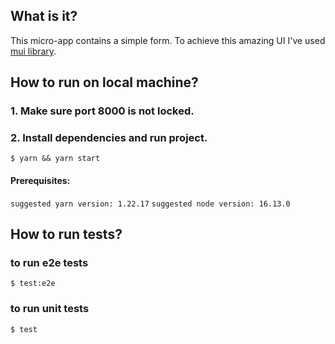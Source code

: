 ## What is it?
This micro-app contains a simple form. To achieve this amazing UI I've used [mui library](https://mui.com/).

## How to run on local machine?

### 1. Make sure port 8000 is not locked.
### 2. Install dependencies and run project.
`$ yarn && yarn start`

#### Prerequisites:
`suggested yarn version: 1.22.17`
`suggested node version: 16.13.0`

## How to run tests?

### to run e2e tests
`$ test:e2e`
### to run unit tests
`$ test`

